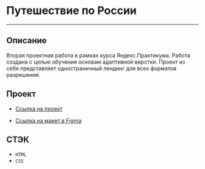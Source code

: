 # Путешествие по России

---

## Описание

Вторая проектная работа в рамках курса Яндекс.Практикума. Работа создана с целью обучения основам адаптивной верстки. Проект из себя представляет одностраничный лендинг для всех форматов разрешения.

## Проект

- [Ссылка на проект](https://dobrodeyigor.github.io/russian-travel-bootcamp/)

- [Ссылка на макет в Figma](https://www.figma.com/file/5S2WSbEFL6awjVWJ0NWL8Q/Sprint-3_-Russia-_-desktop-mobile?node-id=28503%3A0)

## СТЭК

- `HTML`
- `CSS`
